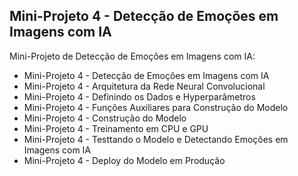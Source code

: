## Mini-Projeto 4 - Detecção de Emoções em Imagens com IA

Mini-Projeto de Detecção de Emoções em Imagens com IA:

<ul>
  <li>Mini-Projeto 4 - Detecção de Emoções em Imagens com IA</li>
  <li>Mini-Projeto 4 - Arquitetura da Rede Neural Convolucional</li>
  <li>Mini-Projeto 4 - Definindo os Dados e Hyperparâmetros</li>
  <li>Mini-Projeto 4 - Funções Auxiliares para Construção do Modelo</li>
  <li>Mini-Projeto 4 - Construção do Modelo</li>
  <li>Mini-Projeto 4 - Treinamento em CPU e GPU</li>
  <li>Mini-Projeto 4 - Testtando o Modelo e Detectando Emoções em Imagens com IA</li>
  <li>Mini-Projeto 4 - Deploy do Modelo em Produção</li>
</ul>